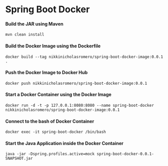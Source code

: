 # Spring Boot Docker

#### Build the JAR using Maven
``
mvn clean install
``

#### Build the Docker Image using the Dockerfile
``
docker build --tag nikkinicholasromero/spring-boot-docker-image:0.0.1 .
``

#### Push the Docker Image to Docker Hub
``
docker push nikkinicholasromero/spring-boot-docker-image:0.0.1
``

#### Start a Docker Container using the Docker Image
``
docker run -d -t -p 127.0.0.1:8080:8080 --name spring-boot-docker nikkinicholasromero/spring-boot-docker-image:0.0.1
``

#### Connect to the bash of Docker Container 
``
docker exec -it spring-boot-docker /bin/bash
``

#### Start the Java Application inside the Docker Container
``
java -jar -Dspring.profiles.active=mock spring-boot-docker-0.0.1-SNAPSHOT.jar
``